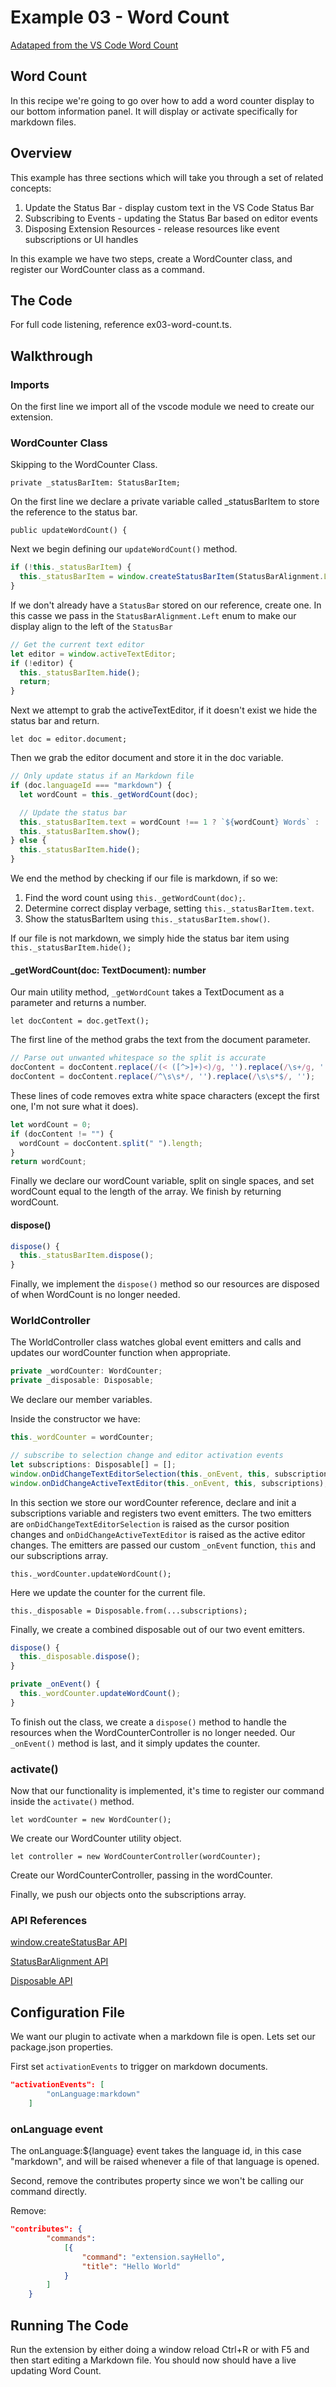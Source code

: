 # Example 03 - Word Count

[Adataped from the VS Code Word Count](https://code.visualstudio.com/docs/extensions/example-word-count)

## Word Count

In this recipe we're going to go over how to add a word counter display to our
bottom information panel. It will display or activate specifically for markdown
files.

## Overview

This example has three sections which will take you through a set of related concepts:

1. Update the Status Bar - display custom text in the VS Code Status Bar
2. Subscribing to Events - updating the Status Bar based on editor events
3. Disposing Extension Resources - release resources like event subscriptions or UI handles

In this example we have two steps, create a WordCounter class, and register our
WordCounter class as a command. 

## The Code

For full code listening, reference ex03-word-count.ts.

## Walkthrough

### Imports

On the first line we import all of the vscode module we need to create our
extension.

### WordCounter Class

Skipping to the WordCounter Class.

`private _statusBarItem: StatusBarItem;`

On the first line we declare a private variable called _statusBarItem to store
the reference to the status bar.

`public updateWordCount() {`

Next we begin defining our `updateWordCount()` method.

```typescript
if (!this._statusBarItem) {
  this._statusBarItem = window.createStatusBarItem(StatusBarAlignment.Left);
}
```

If we don't already have a `StatusBar` stored on our reference, create one. In
this casse we pass in the `StatusBarAlignment.Left` enum to make our display
align to the left of the `StatusBar`

```typescript
// Get the current text editor
let editor = window.activeTextEditor;
if (!editor) {
  this._statusBarItem.hide();
  return;
}
```

Next we attempt to grab the activeTextEditor, if it doesn't exist we hide
the status bar and return.

`let doc = editor.document;`

Then we grab the editor document and store it in the doc variable.

```typescript
// Only update status if an Markdown file
if (doc.languageId === "markdown") {
  let wordCount = this._getWordCount(doc);

  // Update the status bar
  this._statusBarItem.text = wordCount !== 1 ? `${wordCount} Words` : '1 Word';
  this._statusBarItem.show();
} else {
  this._statusBarItem.hide();
}
```

We end the method by checking if our file is markdown, if so we:

1. Find the word count using `this._getWordCount(doc);`.
2. Determine correct display verbage, setting `this._statusBarItem.text`.
3. Show the statusBarItem using `this._statusBarItem.show()`.

If our file is not markdown, we simply hide the status bar item using
`this._statusBarItem.hide();`

#### _getWordCount(doc: TextDocument): number

Our main utility method, `_getWordCount` takes a TextDocument as a parameter and
returns a number.

`let docContent = doc.getText();`

The first line of the method grabs the text from the document parameter.

```typescript
// Parse out unwanted whitespace so the split is accurate
docContent = docContent.replace(/(< ([^>]+)<)/g, '').replace(/\s+/g, ' ');
docContent = docContent.replace(/^\s\s*/, '').replace(/\s\s*$/, '');
```

These lines of code removes extra white space characters (except the first one,
I'm not sure what it does).

```typescript
let wordCount = 0;
if (docContent != "") {
  wordCount = docContent.split(" ").length;
}
return wordCount;
```

Finally we declare our wordCount variable, split on single spaces, and set
wordCount equal to the length of the array. We finish by returning wordCount.


#### dispose()
```typescript
dispose() {
  this._statusBarItem.dispose();
}
```

Finally, we implement the `dispose()` method so our resources are disposed of
when WordCount is no longer needed.

### WorldController

The WorldController class watches global event emitters and calls and updates
our wordCounter function when appropriate.

```typescript
private _wordCounter: WordCounter;
private _disposable: Disposable;
```

We declare our member variables.

Inside the constructor we have:

```typescript
this._wordCounter = wordCounter;

// subscribe to selection change and editor activation events
let subscriptions: Disposable[] = [];
window.onDidChangeTextEditorSelection(this._onEvent, this, subscriptions);
window.onDidChangeActiveTextEditor(this._onEvent, this, subscriptions);
```

In this section we store our wordCounter reference, declare and init a
subscriptions variable and registers two event emitters. The two emitters are
`onDidChangeTextEditorSelection` is raised as the cursor position changes and
`onDidChangeActiveTextEditor` is raised as the active editor changes.
The emitters are passed our custom `_onEvent` function, `this` and our
subscriptions array.

`this._wordCounter.updateWordCount();`

Here we update the counter for the current file.

`this._disposable = Disposable.from(...subscriptions);`

Finally, we create a combined disposable out of our two event emitters.

```typescript
dispose() {
  this._disposable.dispose();
}

private _onEvent() {
  this._wordCounter.updateWordCount();
}
```

To finish out the class, we create a `dispose()` method to handle the resources
when the WordCounterController is no longer needed. Our `_onEvent()` method
is last, and it simply updates the counter.

### activate()

Now that our functionality is implemented, it's time to register our command
inside the `activate()` method.

`let wordCounter = new WordCounter();`

We create our WordCounter utility object.

`let controller = new WordCounterController(wordCounter);`

Create our WordCounterController, passing in the wordCounter.

Finally, we push our objects onto the subscriptions array.

### API References

[window.createStatusBar API](https://code.visualstudio.com/docs/extensionAPI/vscode-api#window.createStatusBarItem)

[StatusBarAlignment API](https://code.visualstudio.com/docs/extensionAPI/vscode-api#StatusBarAlignment)

[Disposable API](https://code.visualstudio.com/docs/extensionAPI/vscode-api#Disposable)

## Configuration File

We want our plugin to activate when a markdown file is open. Lets set our
package.json properties.

First set `activationEvents` to trigger on markdown documents.

```json
"activationEvents": [
        "onLanguage:markdown"
    ]
```

### onLanguage event

The onLanguage:${language} event takes the language id, in this case "markdown",
and will be raised whenever a file of that language is opened.

Second, remove the contributes property since we won't be calling our command
directly.

Remove:
```json
"contributes": {
        "commands":
            [{
                "command": "extension.sayHello",
                "title": "Hello World"
            }
        ]
    }
```


## Running The Code

Run the extension by either doing a window reload Ctrl+R or with F5 and then
start editing a Markdown file. You should now should have a live updating Word
Count.
